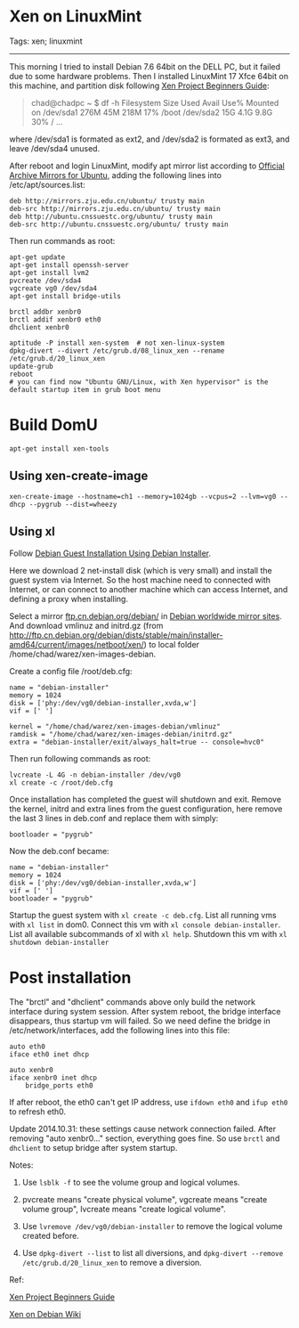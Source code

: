 # Xen on LinuxMint
Tags: xen; linuxmint

------

This morning I tried to install Debian 7.6 64bit on the DELL PC, but it failed due to some hardware problems.
Then I installed LinuxMint 17 Xfce 64bit on this machine, and partition disk following [Xen Project Beginners Guide](http://wiki.xenproject.org/wiki/Xen_Project_Beginners_Guide):

> chad@chadpc ~ $ df -h
> Filesystem      Size  Used Avail Use% Mounted on
> /dev/sda1       276M   45M  218M  17% /boot
> /dev/sda2        15G  4.1G  9.8G  30% /
> ...

where /dev/sda1 is formated as ext2, and /dev/sda2 is formated as ext3, and leave /dev/sda4 unused.

After reboot and login LinuxMint,
modify apt mirror list according to [Official Archive Mirrors for Ubuntu](https://launchpad.net/ubuntu/+archivemirrors),
adding the following lines into /etc/apt/sources.list:

    deb http://mirrors.zju.edu.cn/ubuntu/ trusty main
    deb-src http://mirrors.zju.edu.cn/ubuntu/ trusty main
    deb http://ubuntu.cnssuestc.org/ubuntu/ trusty main
    deb-src http://ubuntu.cnssuestc.org/ubuntu/ trusty main

Then run commands as root:

    apt-get update
    apt-get install openssh-server
    apt-get install lvm2
    pvcreate /dev/sda4
    vgcreate vg0 /dev/sda4
    apt-get install bridge-utils

    brctl addbr xenbr0
    brctl addif xenbr0 eth0
    dhclient xenbr0

    aptitude -P install xen-system  # not xen-linux-system
    dpkg-divert --divert /etc/grub.d/08_linux_xen --rename /etc/grub.d/20_linux_xen
    update-grub
    reboot
    # you can find now "Ubuntu GNU/Linux, with Xen hypervisor" is the default startup item in grub boot menu

# Build DomU

    apt-get install xen-tools

## Using xen-create-image

    xen-create-image --hostname=ch1 --memory=1024gb --vcpus=2 --lvm=vg0 --dhcp --pygrub --dist=wheezy

## Using xl

Follow [Debian Guest Installation Using Debian Installer](http://wiki.xen.org/wiki/Debian_Guest_Installation_Using_Debian_Installer).

Here we download 2 net-install disk (which is very small) and install the guest system via Internet.
So the host machine need to connected with Internet, or can connect to another machine which can access Internet,
and defining a proxy when installing.

Select a mirror [ftp.cn.debian.org/debian/](http://ftp.cn.debian.org/debian/) in [Debian worldwide mirror sites](http://www.debian.org/mirror/list).
And download vmlinuz and initrd.gz (from http://ftp.cn.debian.org/debian/dists/stable/main/installer-amd64/current/images/netboot/xen/)
to local folder /home/chad/warez/xen-images-debian.

Create a config file /root/deb.cfg:

    name = "debian-installer"
    memory = 1024
    disk = ['phy:/dev/vg0/debian-installer,xvda,w']
    vif = [' ']

    kernel = "/home/chad/warez/xen-images-debian/vmlinuz"
    ramdisk = "/home/chad/warez/xen-images-debian/initrd.gz"
    extra = "debian-installer/exit/always_halt=true -- console=hvc0"

Then run following commands as root:

    lvcreate -L 4G -n debian-installer /dev/vg0
    xl create -c /root/deb.cfg

Once installation has completed the guest will shutdown and exit.
Remove the kernel, initrd and extra lines from the guest configuration, here remove the last 3 lines in deb.conf
and replace them with simply:

    bootloader = "pygrub"

Now the deb.conf became:

    name = "debian-installer"
    memory = 1024
    disk = ['phy:/dev/vg0/debian-installer,xvda,w']
    vif = [' ']
    bootloader = "pygrub"

Startup the guest system with `xl create -c deb.cfg`.
List all running vms with `xl list` in dom0.
Connect this vm with `xl console debian-installer`.
List all available subcommands of xl with `xl help`.
Shutdown this vm with `xl shutdown debian-installer`

# Post installation

The "brctl" and "dhclient" commands above only build the network interface during system session.
After system reboot, the bridge interface disappears, thus startup vm will failed.
So we need define the bridge in /etc/network/interfaces, add the following lines into this file:

    auto eth0
    iface eth0 inet dhcp

    auto xenbr0
    iface xenbr0 inet dhcp
        bridge_ports eth0

If after reboot, the eth0 can't get IP address, use `ifdown eth0` and `ifup eth0` to refresh eth0.

Update 2014.10.31: these settings cause network connection failed. After removing "auto xenbr0..." section, everything goes fine.
So use `brctl` and `dhclient` to setup bridge after system startup.

Notes:

1. Use `lsblk -f` to see the volume group and logical volumes.

1. pvcreate means "create physical volume", vgcreate means "create volume group", lvcreate means "create logical volume".

1. Use `lvremove /dev/vg0/debian-installer` to remove the logical volume created before.

1. Use `dpkg-divert --list` to list all diversions, and `dpkg-divert --remove /etc/grub.d/20_linux_xen` to remove a diversion.

Ref:

[Xen Project Beginners Guide](http://wiki.xenproject.org/wiki/Xen_Project_Beginners_Guide)

[Xen on Debian Wiki](https://wiki.debian.org/Xen)
